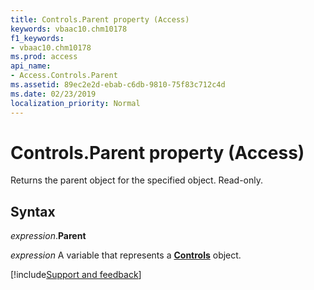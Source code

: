 ```yaml
---
title: Controls.Parent property (Access)
keywords: vbaac10.chm10178
f1_keywords:
- vbaac10.chm10178
ms.prod: access
api_name:
- Access.Controls.Parent
ms.assetid: 89ec2e2d-ebab-c6db-9810-75f83c712c4d
ms.date: 02/23/2019
localization_priority: Normal
---
```



# Controls.Parent property (Access)

Returns the parent object for the specified object. Read-only.


## Syntax

_expression_.**Parent**

_expression_ A variable that represents a **[Controls](Access.Controls.md)** object.





[!include[Support and feedback](~/includes/feedback-boilerplate.md)]